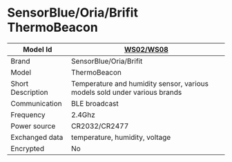 # SensorBlue/Oria/Brifit ThermoBeacon

|Model Id|[WS02/WS08](https://github.com/theengs/decoder/blob/development/src/devices/ThermoBeacon_json.h)|
|-|-|
|Brand|SensorBlue/Oria/Brifit|
|Model|ThermoBeacon|
|Short Description|Temperature and humidity sensor, various models sold under various brands|
|Communication|BLE broadcast|
|Frequency|2.4Ghz|
|Power source|CR2032/CR2477|
|Exchanged data|temperature, humidity, voltage|
|Encrypted|No|
